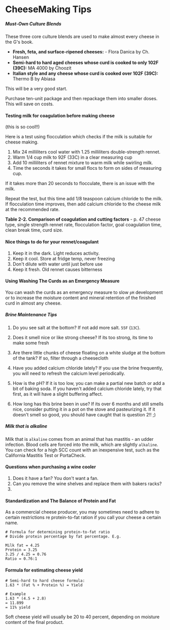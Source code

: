 # CheeseMaking Tips

##### Must-Own Culture Blends

These three core culture blends are used to make almost every cheese in the G's book.

* **Fresh, feta, and surface-ripened cheeses:** - Flora Danica by Ch. Hansen
* **Semi-hard to hard aged cheeses whose curd is cooked to only 102F (39C):** MA 4000 by Choozit
* **Italian style and any cheese whose curd is cooked over 102F (39C):** Thermo B by Abiasa

This will be a very good start.

Purchase ten-unit package and then repackage them into smaller doses. This will save on costs.


#### Testing milk for coagulation before making cheese

(this is so cool!!)

Here is a test using flocculation which checks if the milk is suitable for cheese making. 

1. Mix 24 milliliters cool water with 1.25 milliliters double-strength rennet.
2. Warm 1/4 cup milk to 92F (33C) in a clear measuring cup
3. Add 10 milliliters of rennet mixture to warm milk while swirling milk. 
4. Time the seconds it takes for small flocs to form on sides of measuring cup.

If it takes more than 20 seconds to flocculate, there is an issue with the milk. 

Repeat the test, but this time add 1/8 teaspoon calcium chloride to the milk. If flocculation time improves, then add calcium chloride to the cheese milk at the recommended rate.

**Table 2-2. Comparison of coagulation and cutting factors** - p. 47
cheese type, single strength rennet rate, flocculation factor, goal coagulation time, clean break time, curd size.

#### Nice things to do for your rennet/coagulant

1. Keep it in the dark. Light reduces activity.
2. Keep it cool. Store at fridge temp, never freezing
3. Don't dilute with water until just before use
4. Keep it fresh. Old rennet causes bitterness

#### Using Washing The Curds as an Emergency Measure

You can wash the curds as an emergency measure to slow `pH` development or to increase the moisture content and mineral retention of the finished curd in almost any cheese. 

##### Brine Maintenance Tips

1. Do you see salt at the bottom? If not add more salt. `55F` (`13C`).

2. Does it smell nice or like strong cheese? If its too strong, its time to make some fresh

3. Are there little chunks of cheese floating on a white sludge at the bottom of the tank? If so, filter through a cheesecloth

4. Have you added calcium chloride lately? If you use the brine frequently, you will need to refresh the calcium level periodically.

5. How is the pH? If it is too low, you can make a partial new batch or add a bit of baking soda. If you haven't added calcium chloride lately, try that first, as it will have a slight buffering affect.

6. How long has this brine been in use? If its over 6 months and still smells nice, consider putting it in a pot on the stove and pasteurizing it. If it doesn't smell so good, you should have caught that is question 2!! ;)

##### Milk that is alkaline

Milk that is `alkaline` comes from an animal that has mastitis - an udder infection. Blood cells are forced into the milk, which are slightly `alkaline`. You can check for a high SCC count with an inexpensive test, such as the California Mastitis Test or PortaCheck.

#### Questions when purchasing a wine cooler

1. Does it have a fan? You don't want a fan.
2. Can you remove the wine shelves and replace them with bakers racks?
3. 

#### Standardization and The Balance of Protein and Fat

As a commercial cheese producer, you may sometimes need to adhere to certain restrictions re protein-to-fat ration if you call your cheese a certain name.

	# Formula for determining protein-to-fat ratio
	# Divide protein percentage by fat percentage. E.g.
	
	Milk fat = 4.25
	Protein = 3.25
	3.25 / 4.25 = 0.76
	Ratio = 0.76:1
	

#### Formula	for estimating cheese yield

	# Semi-hard to hard cheese formula:
	1.63 * (Fat % + Protein %) = Yield
	
	# Example
	1.63 * (4.5 + 2.8)
	= 11.899
	= 11% yield

Soft cheese yield will usually be 20 to 40 percent, depending on moisture content of the final product.